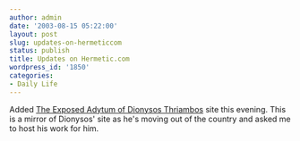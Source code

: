 ```yaml
---
author: admin
date: '2003-08-15 05:22:00'
layout: post
slug: updates-on-hermeticcom
status: publish
title: Updates on Hermetic.com
wordpress_id: '1850'
categories:
- Daily Life
---
```

Added <a href="http://www.hermetic.com/dionysos/index.htm">The Exposed Adytum of Dionysos Thriambos</a> site this evening. This is a mirror of Dionysos&apos; site as he&apos;s moving out of the country and asked me to host his work for him.
